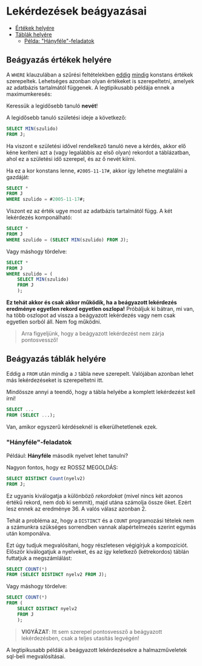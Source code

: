 # Lekérdezések beágyazásai
- [Értékek helyére](#beágyazás-értékek-helyére)
- [Táblák helyére](#beágyazás-táblák-helyére)
    - [Példa: "Hányféle"-feladatok](#hányféle-feladatok)
## Beágyazás értékek helyére

A ``WHERE`` klauzulában a szűrési feltételekben [eddig](#predikátumok) [mindig](#where--like) konstans értékek szerepeltek. Lehetséges azonban olyan értékeket is szerepeltetni, amelyek az adatbázis tartalmától függenek. A legtipikusabb példája ennek a maximumkeresés:

Keressük a legidősebb tanuló **nevét**!

A legidősebb tanuló születési ideje a következő:

```sql
SELECT MIN(szulido)
FROM J;
```

Ha viszont e születési idővel rendelkező tanuló neve a kérdés, akkor elő kéne keríteni azt a (vagy legalábbis az első olyan) rekordot a táblázatban, ahol ez a születési idő szerepel, és az ő nevét kiírni.

Ha ez a kor konstans lenne, ``#2005-11-17#``, akkor így lehetne megtalálni a gazdáját:

```sql
SELECT *
FROM J
WHERE szulido = #2005-11-17#;
```

Viszont ez az érték ugye most az adatbázis tartalmától függ. 
A két lekérdezés komponálható:

```sql
SELECT *
FROM J
WHERE szulido = (SELECT MIN(szulido) FROM J);
```

Vagy máshogy tördelve: 

```sql
SELECT *
FROM J
WHERE szulido = (
    SELECT MIN(szulido)
    FROM J
    );
```

**Ez tehát akkor és csak akkor működik, ha a beágyazott lekérdezés eredménye egyetlen rekord egyetlen oszlopa!** Próbáljuk ki bátran, mi van, ha több oszlopot ad vissza a beágyazott lekérdezés vagy nem csak egyetlen sorból áll. Nem fog működni.

> Arra figyeljünk, hogy a beágyazott lekérdezést nem zárja pontosvessző!

## Beágyazás táblák helyére
Eddig a ``FROM`` után mindig a ``J`` tábla neve szerepelt. Valójában azonban lehet más lekérdezéseket is szerepeltetni itt. 

Mindössze annyi a teendő, hogy a tábla helyébe a komplett lekérdezést kell írni!

```sql
SELECT ...
FROM (SELECT ...);
```

Van, amikor egyszerű kérdéseknél is elkerülhetetlenek ezek. 

### "Hányféle"-feladatok
Például: **Hányféle** második nyelvet lehet tanulni?

Nagyon fontos, hogy ez ROSSZ MEGOLDÁS:
```sql
SELECT DISTINCT Count(nyelv2)
FROM J;
```
Ez ugyanis kiválogatja a különböző *rekordokat* (mivel nincs két azonos értékű rekord, nem dob ki semmit), majd utána számolja össze őket. Ezért lesz ennek az eredménye 36.
A valós válasz azonban 2. 

Tehát a probléma az, hogy a ``DISTINCT`` és a ``COUNT`` programozási tételek nem a számunkra szükséges sorrendben vannak alapértelmezés szerint egymás után komponálva. 

Ezt úgy tudjuk megvalósítani, hogy részletesen végigírjuk a kompozíciót. Először kiválogatjuk a nyelveket, és az így keletkező (kétrekordos) táblán futtatjuk a megszámlálást:

```sql
SELECT COUNT(*)
FROM (SELECT DISTINCT nyelv2 FROM J);
```

Vagy máshogy tördelve:

```sql
SELECT COUNT(*)
FROM (
    SELECT DISTINCT nyelv2 
    FROM J
    );
```


> **VIGYÁZAT**: Itt sem szerepel pontosvessző a beágyazott lekérdezésben, csak a teljes utasítás legvégén!

A legtipikusabb példák a beágyazott lekérdezésekre a halmazműveletek sql-beli megvalósításai.